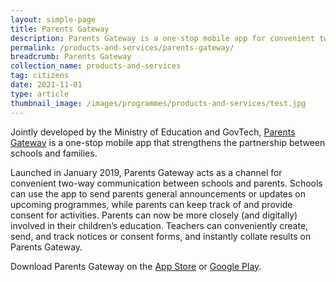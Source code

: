 ```yaml
---
layout: simple-page
title: Parents Gateway
description: Parents Gateway is a one-stop mobile app for convenient two-way communication between schools and parents.
permalink: /products-and-services/parents-gateway/
breadcrumb: Parents Gateway
collection_name: products-and-services
tag: citizens
date: 2021-11-01
type: article
thumbnail_image: /images/programmes/products-and-services/test.jpg
---
```


Jointly developed by the Ministry of Education and GovTech, [Parents Gateway](https://pg.moe.edu.sg/) is a one-stop mobile app that strengthens the partnership between schools and families.
 
Launched in January 2019, Parents Gateway acts as a channel for convenient two-way communication between schools and parents.  Schools can use the app to send parents general announcements or updates on upcoming programmes, while parents can keep track of and provide consent for activities. Parents can now be more closely (and digitally) involved in their children’s education. Teachers can conveniently create, send, and track notices or consent forms, and instantly collate results on Parents Gateway.
 
Download Parents Gateway on the [App Store](https://itunes.apple.com/sg/app/parents-gateway/id1267198708 ) or [Google Play](https://play.google.com/store/apps/details?id=com.moe.pgp ).
